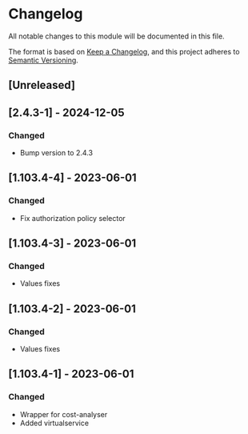 # Changelog

All notable changes to this module will be documented in this file.

The format is based on [Keep a Changelog](https://keepachangelog.com/en/1.0.0/),
and this project adheres to [Semantic Versioning](https://semver.org/spec/v2.0.0.html).

## [Unreleased]

## [2.4.3-1] - 2024-12-05
### Changed
- Bump version to 2.4.3

## [1.103.4-4] - 2023-06-01
### Changed
- Fix authorization policy selector

## [1.103.4-3] - 2023-06-01
### Changed
- Values fixes

## [1.103.4-2] - 2023-06-01
### Changed
- Values fixes

## [1.103.4-1] - 2023-06-01
### Changed
- Wrapper for cost-analyser
- Added virtualservice
